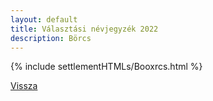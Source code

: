 ```yaml
---
layout: default
title: Választási névjegyzék 2022
description: Börcs
---
```


{% include settlementHTMLs/Booxrcs.html %}

[Vissza](../)